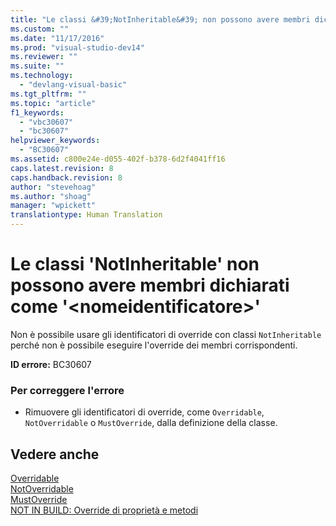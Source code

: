```yaml
---
title: "Le classi &#39;NotInheritable&#39; non possono avere membri dichiarati come &#39;&lt;nomeidentificatore&gt;&#39; | Microsoft Docs"
ms.custom: ""
ms.date: "11/17/2016"
ms.prod: "visual-studio-dev14"
ms.reviewer: ""
ms.suite: ""
ms.technology: 
  - "devlang-visual-basic"
ms.tgt_pltfrm: ""
ms.topic: "article"
f1_keywords: 
  - "vbc30607"
  - "bc30607"
helpviewer_keywords: 
  - "BC30607"
ms.assetid: c800e24e-d055-402f-b378-6d2f4041ff16
caps.latest.revision: 8
caps.handback.revision: 8
author: "stevehoag"
ms.author: "shoag"
manager: "wpickett"
translationtype: Human Translation
---
```

# Le classi &#39;NotInheritable&#39; non possono avere membri dichiarati come &#39;&lt;nomeidentificatore&gt;&#39;
Non è possibile usare gli identificatori di override con classi `NotInheritable` perché non è possibile eseguire l'override dei membri corrispondenti.  
  
 **ID errore:** BC30607  
  
### Per correggere l'errore  
  
-   Rimuovere gli identificatori di override, come `Overridable`, `NotOverridable` o `MustOverride`, dalla definizione della classe.  
  
## Vedere anche  
 [Overridable](../../visual-basic/language-reference/modifiers/overridable.md)   
 [NotOverridable](../../visual-basic/language-reference/modifiers/notoverridable.md)   
 [MustOverride](../../visual-basic/language-reference/modifiers/mustoverride.md)   
 [NOT IN BUILD: Override di proprietà e metodi](http://msdn.microsoft.com/it-it/2167e8f5-1225-4b13-9ebd-02591ba90213)